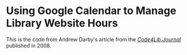 # Using Google Calendar to Manage Library Website Hours

This is the code from Andrew Darby's article from the 
*[Code4Lib Journal](http://journal.code4lib.org/articles/46)*
published in 2008.


